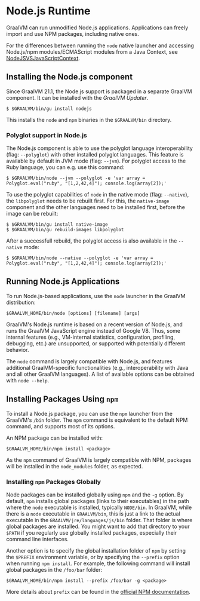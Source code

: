# Node.js Runtime

GraalVM can run unmodified Node.js applications.
Applications can freely import and use NPM packages, including native ones.

For the differences between running the `node` native launcher and accessing Node.js/npm modules/ECMAScript modules from a Java Context, see [NodeJSVSJavaScriptContext](NodeJSVSJavaScriptContext.md).

## Installing the Node.js component

Since GraalVM 21.1, the Node.js support is packaged in a separate GraalVM component.
It can be installed with the _GraalVM Updater_.

```shell
$ $GRAALVM/bin/gu install nodejs
```

This installs the `node` and `npm` binaries in the `$GRAALVM/bin` directory.

### Polyglot support in Node.js

The Node.js component is able to use the polyglot language interoperability (flag: `--polyglot`) with other installed polyglot languages.
This feature is available by default in JVM mode (flag: `--jvm`).
For polyglot access to the Ruby language, you can e.g. use this command:

```shell
$ $GRAALVM/bin/node --jvm --polyglot -e 'var array = Polyglot.eval("ruby", "[1,2,42,4]"); console.log(array[2]);'
```

To use the polyglot capabilities of `node` in the native mode (flag: `--native`), the `libpolyglot` needs to be rebuilt first.
For this, the `native-image` component and the other languages need to be installed first, before the image can be rebuilt:

```shell
$ $GRAALVM/bin/gu install native-image
$ $GRAALVM/bin/gu rebuild-images libpolyglot
```

After a successfull rebuild, the polyglot access is also available in the `--native` mode:

```shell
$ $GRAALVM/bin/node --native --polyglot -e 'var array = Polyglot.eval("ruby", "[1,2,42,4]"); console.log(array[2]);'
```

## Running Node.js Applications

To run Node.js-based applications, use the `node` launcher in the GraalVM distribution:
```shell
$GRAALVM_HOME/bin/node [options] [filename] [args]
```

GraalVM's Node.js runtime is based on a recent version of Node.js, and runs the
GraalVM JavaScript engine instead of Google V8. Thus, some internal features (e.g.,
VM-internal statistics, configuration, profiling, debugging, etc.) are
unsupported, or supported with potentially different behavior.

The `node` command is largely compatible with Node.js, and features additional GraalVM-specific functionalities (e.g., interoperability with Java and all other GraalVM languages).
A list of available options can be obtained with `node --help`.

## Installing Packages Using `npm`

To install a Node.js package, you can use the `npm` launcher from the GraalVM's `/bin` folder.
The `npm` command is equivalent to the default NPM command, and supports most of its options.

An NPM package can be installed with:
```shell
$GRAALVM_HOME/bin/npm install <package>
```

As the `npm` command of GraalVM is largely compatible with NPM, packages will be installed in the `node_modules` folder, as expected.

### Installing `npm` Packages Globally

Node packages can be installed globally using `npm` and the `-g` option.
By default, `npm` installs global packages (links to their executables) in the path where the `node` executable is installed, typically `NODE/bin`.
In GraalVM, while there is a `node` executable in `GRAALVM/bin`, this is just a link to the actual executable in the `GRAALVM/jre/languages/js/bin` folder.
That folder is where global packages are installed.
You might want to add that directory to your `$PATH` if you regularly use globally installed packages, especially their command line interfaces.

Another option is to specify the global installation folder of `npm` by setting the `$PREFIX` environment variable, or by specifying the `--prefix` option when running `npm install`.
For example, the following command will install global packages in the `/foo/bar` folder:
```shell
$GRAALVM_HOME/bin/npm install --prefix /foo/bar -g <package>
```
More details about `prefix` can be found in the [official NPM documentation](https://docs.npmjs.com/cli/prefix.html).
